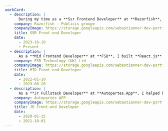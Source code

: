 ```yaml
---
workCard:
  - description: |
      During my time as a **Ssr Frontend Developer** at **Razorfish**, I worked on key projects that challenged and strengthened my technical skills. I contributed to the development of a **React component library**, prioritizing **scalability** and **reusability**, which improved team efficiency. On the **Wegmans** project, I focused on optimizing the **shopping cart**, **saved lists**, and **checkout flows**, working closely with **UX/UI teams** to ensure a seamless **user experience**. Additionally, I implemented front-end solutions using technologies such as **TypeScript**, **JavaScript**, **React.js**, **Next.js**, and **Zustand** for **state management**, integrating dynamic content through **CMS platforms** like **Contentstack** and **Firework**. I always made sure to apply best **accessibility practices**, ensuring an inclusive and **high-performance** experience for users.
    company: Razorfish - Publicis groupe
    companyImage: https://storage.googleapis.com/sebastianner-dev-portfolio-statics/razorfish_logo.jpg
    title: SSR Front-end Developer
    date:
      - 2023-10-10
      - Present
  - description: |
      As a **Mid Frontend Developer** at **FSB**, I built **React.js** applications for **iGaming** and **betting platforms**, focusing on **modular design** and **state management**. I worked with **UX/UI teams** on projects like **Fitzdares Canada** and **BetGoodwin UK**, using **Redux** for **state handling** and **tailwindcss** for **scalable styling**. I managed a proprietary **CMS** for content delivery and ensured **code quality** with **90%+ test coverage**. I **refactored legacy codebases** for better **performance** and **scalability**, using **JavaScript**/**TypeScript** for **maintainability**. My approach emphasized **clean architecture**, **TDD**, and **continuous code improvement** to deliver **reliable user experiences** in **online betting**.
    company: FSB Technology (UK) Ltd
    companyImage: https://storage.googleapis.com/sebastianner-dev-portfolio-statics/fsb_technology_logo.jpg
    title: MID Front-end Developer
    date:
      - 2022-01-10
      - 2023-08-20
  - description: |
      As a **Jr Fullstack Developer** at **Autopartes.App**, I helped build and improve an **e-commerce platform** for the **automotive market**. I worked with senior developers to create user interfaces using **React.js** and tools like **React Router** and **Styled-components**. I also supported the development of key features and wrote **unit tests** to ensure the stability of the platform. Additionally, I gained experience with **back-end development** by helping build **APIs** and working with **databases**. Throughout this role, I learned how to use **JavaScript** and **TypeScript** to improve the platform’s performance and ensure the system was easy to maintain and scale. This experience gave me a solid foundation in both **front-end** and **back-end development**.
    company: Autopartes APP
    companyImage: https://storage.googleapis.com/sebastianner-dev-portfolio-statics/autopartes_app_logo.jpg
    title: JR Front-end Developer
    date:
      - 2020-01-15
      - 2021-10-01
---
```

